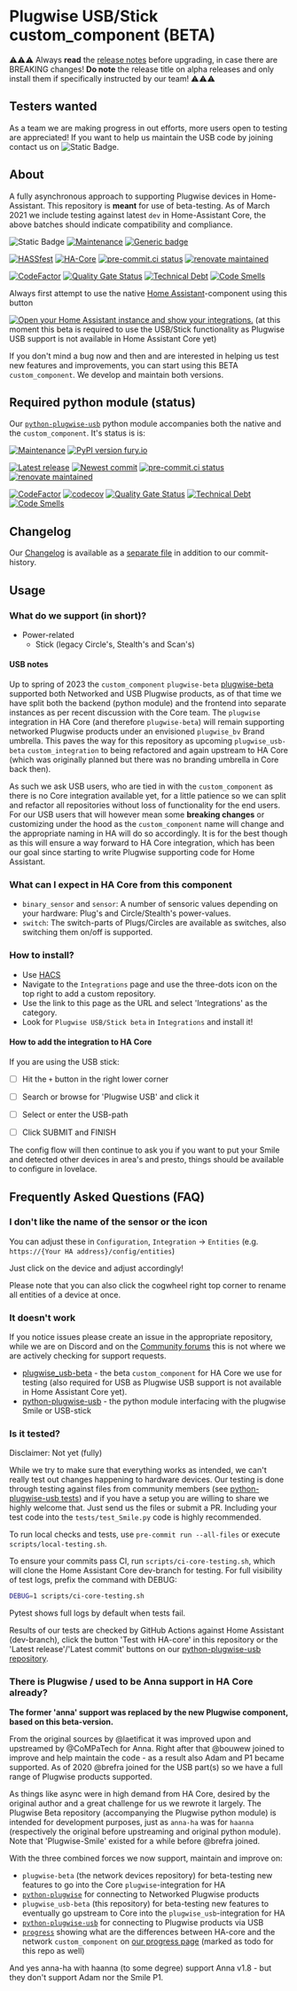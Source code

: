 # Plugwise USB/Stick custom_component (BETA)

:warning::warning::warning: Always **read** the [release notes](https://github.com/plugwise/plugwise_usb-beta/releases) before upgrading, in case there are BREAKING changes! **Do note** the release title on alpha releases and only install them if specifically instructed by our team! :warning::warning::warning:

## Testers wanted

As a team we are making progress in out efforts, more users open to testing are appreciated! If you want to help us maintain the USB code by joining contact us on ![Static Badge](https://img.shields.io/badge/Plugwise_Discord--purple?style=social&logo=discord&link=https%3A%2F%2Fdiscord.gg%2FmFVhF8Ar6A).

## About

A fully asynchronous approach to supporting Plugwise devices in Home-Assistant. This repository is **meant** for use of beta-testing. As of March 2021 we include testing against latest `dev` in Home-Assistant Core, the above batches should indicate compatibility and compliance.

![Static Badge](https://img.shields.io/badge/Plugwise_Discord-Join_now-purple?style=social&logo=discord&link=https%3A%2F%2Fdiscord.gg%2FmFVhF8Ar6A)
[![Maintenance](https://img.shields.io/badge/Maintained%3F-yes-green.svg)](https://github.com/plugwise)
[![Generic badge](https://img.shields.io/github/v/release/plugwise/plugwise_usb-beta)](https://github.com/plugwise/plugwise_usb-beta)

[![HASSfest](https://github.com/plugwise/plugwise_usb-beta/workflows/Validate%20with%20hassfest/badge.svg)](https://github.com/plugwise/plugwise_usb-beta/actions)
[![HA-Core](https://github.com/plugwise/plugwise_usb-beta/workflows/Test%20with%20HA-core/badge.svg)](https://github.com/plugwise/plugwise_usb-beta/actions)
[![pre-commit.ci status](https://results.pre-commit.ci/badge/github/plugwise/plugwise_usb-beta/main.svg)](https://results.pre-commit.ci/latest/github/plugwise/plugwise_usb-beta/main)
[![renovate maintained](https://img.shields.io/badge/maintained%20with-renovate-blue?logo=renovatebot)](https://github.com/plugwise/plugwise_usb-beta/issues/3)

[![CodeFactor](https://www.codefactor.io/repository/github/plugwise/plugwise_usb-beta/badge)](https://www.codefactor.io/repository/github/plugwise/plugwise_usb-beta)
[![Quality Gate Status](https://sonarcloud.io/api/project_badges/measure?project=plugwise_plugwise_usb-beta&metric=alert_status)](https://sonarcloud.io/summary/new_code?id=plugwise_plugwise_usb-beta)
[![Technical Debt](https://sonarcloud.io/api/project_badges/measure?project=plugwise_plugwise_usb-beta&metric=sqale_index)](https://sonarcloud.io/summary/new_code?id=plugwise_plugwise_usb-beta)
[![Code Smells](https://sonarcloud.io/api/project_badges/measure?project=plugwise_plugwise_usb-beta&metric=code_smells)](https://sonarcloud.io/summary/new_code?id=plugwise_plugwise_usb-beta)

Always first attempt to use the native [Home Assistant](https://www.home-assistant.io/integrations/plugwise/)-component using this button

[![Open your Home Assistant instance and show your integrations.](https://my.home-assistant.io/badges/integrations.svg)](https://my.home-assistant.io/redirect/integrations/)
(at this moment this beta is required to use the USB/Stick functionality as Plugwise USB support is not available in Home Assistant Core yet)

If you don't mind a bug now and then and are interested in helping us test new features and improvements, you can start using this BETA `custom_component`. We develop and maintain both versions.

## Required python module (status)

Our [`python-plugwise-usb`](https://github.com/plugwise/python-plugwise-usb) python module accompanies both the native and the `custom_component`. It's status is is:

[![Maintenance](https://img.shields.io/badge/Maintained%3F-yes-green.svg)](https://github.com/plugwise)
[![PyPI version fury.io](https://badge.fury.io/py/plugwise.svg)](https://pypi.python.org/pypi/plugwise/)

[![Latest release](https://github.com/plugwise/python-plugwise-usb/workflows/Latest%20release/badge.svg)](https://github.com/plugwise/python-plugwise-usb/actions)
[![Newest commit](https://github.com/plugwise/python-plugwise-usb/workflows/Latest%20commit/badge.svg)](https://github.com/plugwise/python-plugwise-usb/actions)
[![pre-commit.ci status](https://results.pre-commit.ci/badge/github/plugwise/python-plugwise-usb/main.svg)](https://results.pre-commit.ci/latest/github/plugwise/python-plugwise-usb/main)
[![renovate maintained](https://img.shields.io/badge/maintained%20with-renovate-blue?logo=renovatebot)](https://github.com/plugwise/python-plugwise-usb/issues/2)

[![CodeFactor](https://www.codefactor.io/repository/github/plugwise/python-plugwise-usb/badge)](https://www.codefactor.io/repository/github/plugwise/python-plugwise-usb)
[![codecov](https://codecov.io/gh/plugwise/python-plugwise-usb/branch/main/graph/badge.svg)](https://codecov.io/gh/plugwise/python-plugwise-usb)
[![Quality Gate Status](https://sonarcloud.io/api/project_badges/measure?project=plugwise_python-plugwise-usb&metric=alert_status)](https://sonarcloud.io/summary/new_code?id=plugwise_python-plugwise-usb)
[![Technical Debt](https://sonarcloud.io/api/project_badges/measure?project=plugwise_python-plugwise-usb&metric=sqale_index)](https://sonarcloud.io/summary/new_code?id=plugwise_python-plugwise-usb)
[![Code Smells](https://sonarcloud.io/api/project_badges/measure?project=plugwise_python-plugwise-usb&metric=code_smells)](https://sonarcloud.io/summary/new_code?id=plugwise_python-plugwise-usb)

## Changelog

Our [Changelog](CHANGELOG.MD) is available as a [separate file](CHANGELOG.md) in addition to our commit-history.

## Usage

### What do we support (in short)?

- Power-related
  - Stick (legacy Circle's, Stealth's and Scan's)

#### USB notes

Up to spring of 2023 the `custom_component` `plugwise-beta` [plugwise-beta](https://github.com/plugwise/plugwise-beta/) supported both Networked and USB Plugwise products, as of that time we have split both the backend (python module) and the frontend into separate instances as per recent discussion with the Core team. The `plugwise` integration in HA Core (and therefore `plugwise-beta`) will remain supporting networked Plugwise products under an envisioned `plugwise_bv` Brand umbrella. This paves the way for this repository as upcoming `plugwise_usb-beta` `custom_integration` to being refactored and again upstream to HA Core (which was originally planned but there was no branding umbrella in Core back then).

As such we ask USB users, who are tied in with the `custom_component` as there is no Core integration available yet, for a little patience so we can split and refactor all repositories without loss of functionality for the end users. For our USB users that will however mean some **breaking changes** or customizing under the hood as the `custom_component` name will change and the appropriate naming in HA will do so accordingly. It is for the best though as this will ensure a way forward to HA Core integration, which has been our goal since starting to write Plugwise supporting code for Home Assistant.

### What can I expect in HA Core from this component

- `binary_sensor` and `sensor`: A number of sensoric values depending on your hardware: Plug's and Circle/Stealth's power-values.
- `switch`: The switch-parts of Plugs/Circles are available as switches, also switching them on/off is supported.

### How to install?

- Use [HACS](https://hacs.xyz)
- Navigate to the `Integrations` page and use the three-dots icon on the top right to add a custom repository.
- Use the link to this page as the URL and select 'Integrations' as the category.
- Look for `Plugwise USB/Stick beta` in `Integrations` and install it!

#### How to add the integration to HA Core

If you are using the USB stick:

- [ ] Hit the `+` button in the right lower corner
- [ ] Search or browse for 'Plugwise USB' and click it

- [ ] Select or enter the USB-path
- [ ] Click SUBMIT and FINISH

The config flow will then continue to ask you if you want to put your Smile and detected other devices in area's and presto, things should be available to configure in lovelace.

## Frequently Asked Questions (FAQ)

### I don't like the name of the sensor or the icon

You can adjust these in `Configuration`, `Integration` -> `Entities` (e.g. `https://{Your HA address}/config/entities`)

Just click on the device and adjust accordingly!

Please note that you can also click the cogwheel right top corner to rename all entities of a device at once.

### It doesn't work

If you notice issues please create an issue in the appropriate repository, while we are on Discord and on the [Community forums](https://community.home-assistant.io/t/plugwise-core-and-custom-component/236250) this is not where we are actively checking for support requests.

- [plugwise_usb-beta](https://github.com/plugwise/plugwise_usb-beta/issues/new/choose) - the beta `custom_component` for HA Core we use for testing (also required for USB as Plugwise USB support is not available in Home Assistant Core yet).
- [python-plugwise-usb](https://github.com/plugwise/python-plugwise-usb/issues/new/choose) - the python module interfacing with the plugwise Smile or USB-stick

### Is it tested?

Disclaimer: Not yet (fully)

While we try to make sure that everything works as intended, we can't really test out changes happening to hardware devices. Our testing is done through testing against files from community members (see [python-plugwise-usb tests](https://github.com/plugwise/python-plugwise-usb/tree/main/tests)) and if you have a setup you are willing to share we highly welcome that. Just send us the files or submit a PR. Including your test code into the `tests/test_Smile.py` code is highly recommended.

To run local checks and tests, use `pre-commit run --all-files` or execute `scripts/local-testing.sh`.

To ensure your commits pass CI, run `scripts/ci-core-testing.sh`, which will clone the Home Assistant Core dev-branch for testing. For full visibility of test logs, prefix the command with DEBUG:

```bash
DEBUG=1 scripts/ci-core-testing.sh
```

Pytest shows full logs by default when tests fail.

Results of our tests are checked by GitHub Actions against Home Assistant (dev-branch), click the button 'Test with HA-core' in this repository or the 'Latest release'/'Latest commit' buttons on our [python-plugwise-usb repository](https://github.com/plugwise/python-plugwise-usb/).

### There is Plugwise / used to be Anna support in HA Core already?

**The former 'anna' support was replaced by the new Plugwise component, based on this beta-version.**

From the original sources by @laetificat it was improved upon and upstreamed by @CoMPaTech for Anna. Right after that @bouwew joined to improve and help maintain the code - as a result also Adam and P1 became supported. As of 2020 @brefra joined for the USB part(s) so we have a full range of Plugwise products supported.

As things like async were in high demand from HA Core, desired by the original author and a great challenge for us we rewrote it largely. The Plugwise Beta repository (accompanying the Plugwise python module) is intended for development purposes, just as `anna-ha` was for `haanna` (respectively the original before upstreaming and original python module). Note that 'Plugwise-Smile' existed for a while before @brefra joined.

With the three combined forces we now support, maintain and improve on:

- `plugwise-beta` (the network devices repository) for beta-testing new features to go into the Core `plugwise`-integration for HA
- [`python-plugwise`](https://github.com/plugwise/python-plugwise-usb) for connecting to Networked Plugwise products
- `plugwise_usb-beta` (this repository) for beta-testing new features to eventually go upstream to Core into the `plugwise_usb`-integration for HA
- [`python-plugwise-usb`](https://github.com/plugwise/python-plugwise-usb) for connecting to Plugwise products via USB
- [`progress`](https://github.com/plugwise/progress) showing what are the differences between HA-core and the network `custom_component` on [our progress page](https://plugwise.github.io/progress/) (marked as todo for this repo as well)

And yes anna-ha with haanna (to some degree) support Anna v1.8 - but they don't support Adam nor the Smile P1.
